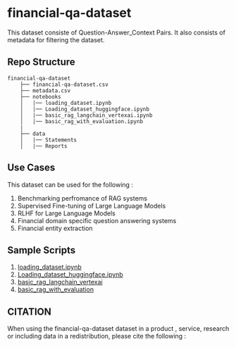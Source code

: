 # financial-qa-dataset

This dataset consiste of Question-Answer_Context Pairs. It also consists of metadata for filtering the dataset.

## Repo Structure
```
financial-qa-dataset
    ├── financial-qa-dataset.csv
    ├── metadata.csv
    ├── notebooks
    │   |── loading_dataset.ipynb
    │   |── Loading_dataset_huggingface.ipynb
    │   |── basic_rag_langchain_vertexai.ipynb
    │   |── basic_rag_with_evaluation.ipynb
    |
    ├── data
    │   |── Statements
    │   |── Reports
```

## Use Cases

This dataset can be used for the following :
1. Benchmarking perfromance of RAG systems
2. Supervised Fine-tuning of Large Language Models
3. RLHF for Large Language Models
4. Financial domain specific question answering systems
5. Financial entity extraction

## Sample Scripts
1. [loading_dataset.ipynb]()
2. [Loading_dataset_huggingface.ipynb]()
3. [basic_rag_langchain_vertexai]()
4. [basic_rag_with_evaluation]()

## CITATION
When using the financial-qa-dataset dataset in a product , service, research or including data in a redistribution, please cite the following :

